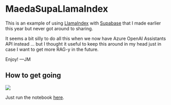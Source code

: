 # MaedaSupaLlamaIndex

This is an example of using [LlamaIndex](https://www.llamaindex.ai/) with [Supabase](https://supabase.com/) that I made earlier this year but never got around to sharing. 

It seems a bit silly to do all this when we now have Azure OpenAI Assistants API instead ... but I thought it useful to keep this around in my head just in case I want to get more RAG-y in the future.

Enjoy! —JM

## How to get going

![](assets/overview.gif)

Just run the notebook [here](supabasesample.ipynb).